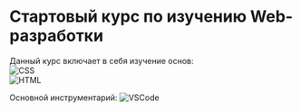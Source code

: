 <h1> Стартовый курс по изучению Web-разработки</h1>

Данный курс включает в себя изучение основ:<br>
  ![CSS](https://img.shields.io/badge/CSS3-EBBD37?style=for-the-badge&logo=css3&logoColor=white)<br>
  ![HTML](https://img.shields.io/badge/HTML5-65E765?style=for-the-badge&logo=html5&logoColor=white)
  
Основной инструментарий:
  ![VSCode](https://img.shields.io/badge/Visual_Studio_Code-65A5E7?style=for-the-badge&logo=visual%20studio%20code&logoColor=white)


